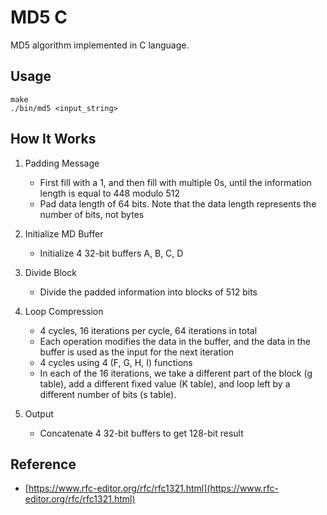 # MD5 C

MD5 algorithm implemented in C language.

## Usage

```shell
make
./bin/md5 <input_string>
```

## How It Works

1. Padding Message
   * First fill with a 1, and then fill with multiple 0s, until the information length is equal to 448 modulo 512
   * Pad data length of 64 bits. Note that the data length represents the number of bits, not bytes

2. Initialize MD Buffer
   * Initialize 4 32-bit buffers A, B, C, D

3. Divide Block
   * Divide the padded information into blocks of 512 bits

4. Loop Compression
   * 4 cycles, 16 iterations per cycle, 64 iterations in total
   * Each operation modifies the data in the buffer, and the data in the buffer is used as the input for the next iteration
   * 4 cycles using 4 (F, G, H, I) functions
   * In each of the 16 iterations, we take a different part of the block (g table), add a different fixed value (K table), and loop left by a different number of bits (s table).

5. Output
   * Concatenate 4 32-bit buffers to get 128-bit result

## Reference

* [https://www.rfc-editor.org/rfc/rfc1321.html](https://www.rfc-editor.org/rfc/rfc1321.html)
